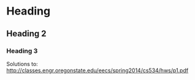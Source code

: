 # Heading 

## Heading 2

### Heading 3


Solutions to: 
http://classes.engr.oregonstate.edu/eecs/spring2014/cs534/hws/p1.pdf
